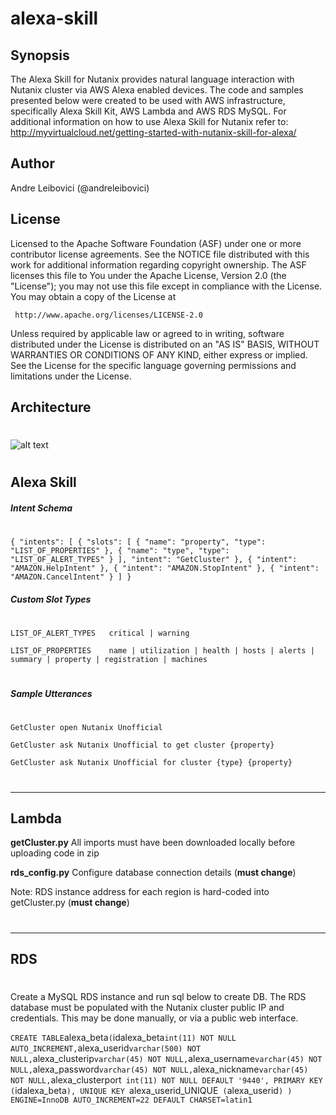 # alexa-skill

## Synopsis ##
The Alexa Skill for Nutanix provides natural language interaction with Nutanix cluster via AWS Alexa enabled devices. The code and samples presented below were created to be used with AWS infrastructure, specifically Alexa Skill Kit, AWS Lambda and AWS RDS MySQL. For additional information on how to use Alexa Skill for Nutanix refer to:
http://myvirtualcloud.net/getting-started-with-nutanix-skill-for-alexa/


## Author ##
Andre Leibovici (@andreleibovici)

## License ##
Licensed to the Apache Software Foundation (ASF) under one or more
contributor license agreements.  See the NOTICE file distributed with
this work for additional information regarding copyright ownership.
The ASF licenses this file to You under the Apache License, Version 2.0
(the "License"); you may not use this file except in compliance with
the License.  You may obtain a copy of the License at

     http://www.apache.org/licenses/LICENSE-2.0

Unless required by applicable law or agreed to in writing, software
distributed under the License is distributed on an "AS IS" BASIS,
WITHOUT WARRANTIES OR CONDITIONS OF ANY KIND, either express or implied.
See the License for the specific language governing permissions and
limitations under the License.

## Architecture
#
![alt text](https://github.com/nutanix/alexa-skill/blob/master/AlexaSkillArchitecture.jpg?raw=true "Architecture")
#
## Alexa Skill

##### Intent Schema
#
``
{
  "intents": [
    {
      "slots": [
        {
          "name": "property",
          "type": "LIST_OF_PROPERTIES"
        },
        {
          "name": "type",
          "type": "LIST_OF_ALERT_TYPES"
        }
      ],
      "intent": "GetCluster"
    },
    {
      "intent": "AMAZON.HelpIntent"
    },
    {
      "intent": "AMAZON.StopIntent"
    },
    {
      "intent": "AMAZON.CancelIntent"
    }
  ]
}
``

##### Custom Slot Types
#
``LIST_OF_ALERT_TYPES	critical | warning``

``LIST_OF_PROPERTIES	name | utilization | health | hosts | alerts | summary | property | registration | machines``
#
##### Sample Utterances
#
``GetCluster open Nutanix Unofficial``

``GetCluster ask Nutanix Unofficial to get cluster {property}``

``GetCluster ask Nutanix Unofficial for cluster {type} {property}``
#
---

## Lambda

**getCluster.py**
All imports must have been downloaded locally before uploading code in zip

**rds_config.py**
Configure database connection details (**must change**)

Note: RDS instance address for each region is hard-coded into getCluster.py (**must change**)
#
---
## RDS #
#
Create a MySQL RDS instance and run sql below to create DB.
The RDS database must be populated with the Nutanix cluster public IP and credentials. This may be done manually, or via a public web interface.

`
CREATE TABLE `alexa_beta` (
  `idalexa_beta` int(11) NOT NULL AUTO_INCREMENT,
  `alexa_userid` varchar(500) NOT NULL,
  `alexa_clusterip` varchar(45) NOT NULL,
  `alexa_username` varchar(45) NOT NULL,
  `alexa_password` varchar(45) NOT NULL,
  `alexa_nickname` varchar(45) NOT NULL,
  `alexa_clusterport` int(11) NOT NULL DEFAULT '9440',
  PRIMARY KEY (`idalexa_beta`),
  UNIQUE KEY `alexa_userid_UNIQUE` (`alexa_userid`)
) ENGINE=InnoDB AUTO_INCREMENT=22 DEFAULT CHARSET=latin1
`
